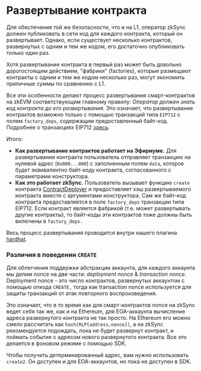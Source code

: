 # Развертывание контракта

Для обеспечения той же безопасности, что и на L1, оператор zkSync должен публиковать в сети код для каждого контракта, который он развертывает. Однако, если существует несколько контрактов, развернутых с одним и тем же кодом, его достаточно опубликовать только один раз.

Хотя развертывание контракта в первый раз может быть довольно дорогостоящим действием, "фабрики" (factories), которые размещают контракты с одним и тем же кодом несколько раз, могут экономить приличные суммы по сравнению с L1.

Все эти особенности делают процесс развертывания смарт-контрактов на zkEVM соответствующим главному правилу: _Оператор должен знать код контракта до его развертывания_. Это означает, что развертывание контрактов возможно только с помощью транзакций типа `EIP712` с полем `factory_deps`, содержащим предоставленный байт-код. Подробнее о транзакциях EIP712 [здесь](https://v2-docs.zksync.io/api/api.html#eip712).

Итого:

* **Как развертывание контрактов работает на Эфириуме.** Для развертывания контракта пользователь отправляет транзакцию на нулевой адрес (`0x000...000`) с заполненным полем `data`, которое будет эквивалентно байт-коду контракта, согласованного с параметрами конструктора.&#x20;
* **Как это работает zkSync.** Пользователь вызывает функцию `create` контракта [ContractDeployer](https://v2-docs.zksync.io/dev/zksync-v2/system-contracts.html#contractdeployer) и предоставляет хэш развертываемого контракта вместе с аргументами конструктора. Сам же байт-код контракта предоставляется в поле `factory_deps` транзакции типа EIP712. Если контракт является фабрикой (т.е. может развертывать другие контракты), то байт-коды эти контрактов тоже должны быть включены в `factory_deps.`

Весь процесс развертывания проводится внутри нашего плагина [hardhat](https://v2-docs.zksync.io/api/hardhat).

### Различия в поведении `CREATE` <a href="#differences-in-create-behaviour" id="differences-in-create-behaviour"></a>

Для облегчения поддержки абстракции аккаунта, для каждого аккаунта мы делим nonce на две части: _deployment nonce_ & _transaction nonce._ Deployment nonce - это число контрактов, развернутых аккаунтом с помощью опкода `CREATE,` тогда как transaction nonce используется для защиты транзакций от атак повторного воспроизведения.

Это означает, что в то время как для смарт-контрактов nonce на zkSync ведет себя так же, как и на Ethereum, для EOA-аккаунта вычисление адреса развернутого контракта не так просто. На Ethereum его можно смело рассчитать как `hash(RLP[address,nonce])`, а на zkSync рекомендуется подождать, пока не будет развернут контракт, и поймать событие с адресом нового развернутого контракта. Все это делается в фоновом режиме с помощью SDK.&#x20;

Чтобы получить детерминированный адрес, вам нужно использовать `create2`. Он доступен и для EOA-аккаунтов, но пока не доступен в SDK.
